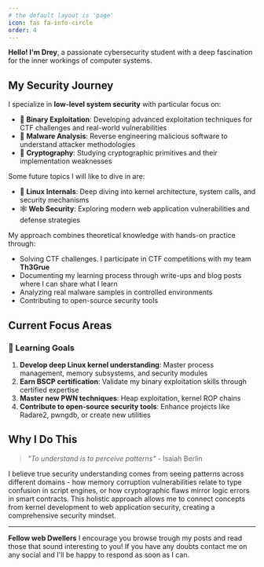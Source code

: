 ```yaml
---
# the default layout is 'page'
icon: fas fa-info-circle
order: 4
---
```


**Hello! I'm Drey**, a passionate cybersecurity student with a deep fascination for the inner workings of computer systems.

## My Security Journey

I specialize in **low-level system security** with particular focus on:
- 🧠 **Binary Exploitation**: Developing advanced exploitation techniques for CTF challenges and real-world vulnerabilities
- 🦠 **Malware Analysis**: Reverse engineering malicious software to understand attacker methodologies
- 🔐 **Cryptography**: Studying cryptographic primitives and their implementation weaknesses


Some future topics I will like to dive in are:
- 🐧 **Linux Internals**: Deep diving into kernel architecture, system calls, and security mechanisms
- 🕸️ **Web Security**: Exploring modern web application vulnerabilities and defense strategies

My approach combines theoretical knowledge with hands-on practice through:
- Solving CTF challenges. I participate in CTF competitions with my team **Th3Grue**
- Documenting my learning process through write-ups and blog posts where I can share what I learn
- Analyzing real malware samples in controlled environments
- Contributing to open-source security tools

## Current Focus Areas

### 🎯 Learning Goals
1. **Develop deep Linux kernel understanding**: Master process management, memory subsystems, and security modules
2. **Earn BSCP certification**: Validate my binary exploitation skills through certified expertise
3. **Master new PWN techniques**: Heap exploitation, kernel ROP chains
5. **Contribute to open-source security tools**: Enhance projects like Radare2, pwngdb, or create new utilities


## Why I Do This

> *"To understand is to perceive patterns"* - Isaiah Berlin

I believe true security understanding comes from seeing patterns across different domains - how memory corruption vulnerabilities relate to type confusion in script engines, or how cryptographic flaws mirror logic errors in smart contracts. This holistic approach allows me to connect concepts from kernel development to web application security, creating a comprehensive security mindset.

---

**Fellow web Dwellers** I encourage you browse trough my posts and read those that sound interesting to you! If you have any doubts contact me on any social and I'll be happy to respond as soon as I can.
